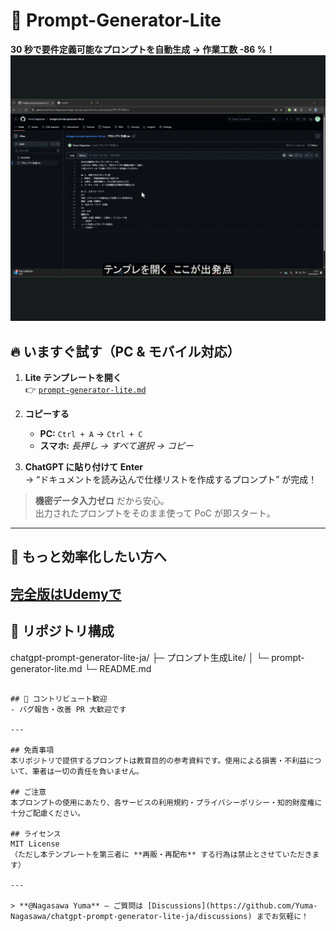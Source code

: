 # 🚀 Prompt-Generator-Lite

**30 秒で要件定義可能なプロンプトを自動生成 → 作業工数 -86 %！**
![demo](https://raw.githubusercontent.com/Yuma-Nagasawa/chatgpt-prompt-generator-lite-ja/main/docs/30sec-demo.gif)

## 🔥 いますぐ試す（PC & モバイル対応）

1. **Lite テンプレートを開く**  
   👉 [`prompt-generator-lite.md`](https://raw.githubusercontent.com/Yuma-Nagasawa/chatgpt-prompt-generator-lite-ja/refs/heads/main/%E3%83%97%E3%83%AD%E3%83%B3%E3%83%97%E3%83%88%E7%94%9F%E6%88%90Lite)

2. **コピーする**  
   - **PC:** `Ctrl + A` → `Ctrl + C`  
   - **スマホ:** _長押し → すべて選択 → コピー_

3. **ChatGPT に貼り付けて Enter**  
   → “ドキュメントを読み込んで仕様リストを作成するプロンプト” が完成！

> **機密データ入力ゼロ** だから安心。  
> 出力されたプロンプトをそのまま使って PoC が即スタート。

---

## 🎁 もっと効率化したい方へ
[完全版はUdemyで](https://www.udemy.com/course/ai-goabg/?referralCode=286E366C31E5E0EBCCFF)
---

## 📂 リポジトリ構成
chatgpt-prompt-generator-lite-ja/
├─ プロンプト生成Lite/
│ └─ prompt-generator-lite.md
└─ README.md
```

## 🤝 コントリビュート歓迎
- バグ報告・改善 PR 大歓迎です  

---

## 免責事項
本リポジトリで提供するプロンプトは教育目的の参考資料です。使用による損害・不利益について、筆者は一切の責任を負いません。

## ご注意
本プロンプトの使用にあたり、各サービスの利用規約・プライバシーポリシー・知的財産権に十分ご配慮ください。

## ライセンス
MIT License  
（ただし本テンプレートを第三者に **再販・再配布** する行為は禁止とさせていただきます）

---

> **@Nagasawa Yuma** – ご質問は [Discussions](https://github.com/Yuma-Nagasawa/chatgpt-prompt-generator-lite-ja/discussions) までお気軽に！

